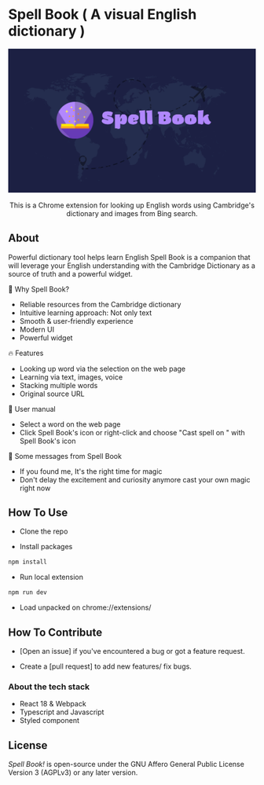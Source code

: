 # Spell Book ( A visual English dictionary )

<img alt="Spell book" src="src/static/banner.jpg">

<p align="center">
  This is a Chrome extension for looking up English words using Cambridge's dictionary and images from Bing search.
</p>

## About
Powerful dictionary tool helps learn English
Spell Book is a companion that will leverage your English understanding with the Cambridge Dictionary as a source of truth and a powerful widget.

🚀 Why Spell Book?
- Reliable resources from the Cambridge dictionary
- Intuitive learning approach: Not only text
- Smooth & user-friendly experience
- Modern UI
- Powerful widget

🔥 Features
- Looking up word via the selection on the web page
- Learning via text, images, voice
- Stacking multiple words
- Original source URL

🔎 User manual
- Select a word on the web page
- Click Spell Book's icon or right-click and choose "Cast spell on <word>" with Spell Book's icon

💌 Some messages from Spell Book
- If you found me, It's the right time for magic
- Don't delay the excitement and curiosity anymore cast your own magic right now

## How To Use

- Clone the repo

- Install packages
```bash
npm install
```

- Run local extension
```bash
npm run dev
```

- Load unpacked on chrome://extensions/

## How To Contribute

- [Open an issue] if you've encountered a bug or got a feature request.

- Create a [pull request] to add new features/ fix bugs.

### About the tech stack
- React 18 & Webpack
- Typescript and Javascript
- Styled component

## License

_Spell Book!_ is open-source under the GNU Affero General Public License Version 3 (AGPLv3) or any later version.
